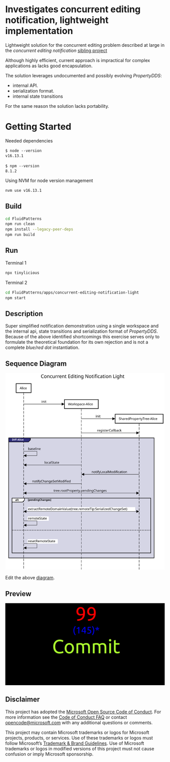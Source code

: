 # Investigates concurrent editing notification, lightweight implementation

Lightweight solution for the concurrent editing problem described at large in the _concurrent editing notification_ [sibling project](../concurrent-editing-notification/)

Although highly efficient, current approach is impractical for complex applications as lacks good encapsulation. 

The solution leverages undocumented and possibly evolving _PropertyDDS_:
- internal API. 
- serialization format.
- internal state transitions

For the same reason the solution lacks portability.

# Getting Started

Needed dependencies
```
$ node --version
v16.13.1

$ npm --version
8.1.2
```

Using NVM for node version management
```sh
nvm use v16.13.1
```
## Build

```sh
cd FluidPatterns
npm run clean
npm install --legacy-peer-deps
npm run build
```


## Run

Terminal 1

```sh
npx tinylicious
```

Terminal 2

```sh
cd FluidPatterns/apps/concurrent-editing-notification-light
npm start
```

## Description

Super simplified notification demonstration using a single workspace and the internal api, state transitions and serialization format of _PropertyDDS_. Because of the above identified shortcomings this exercise serves only to formulate the theoretical foundation for its own rejection and is not a complete _blue/red dot_ instantiation.

## Sequence Diagram

![sequence diagram](./img/sequence.svg)

Edit the above [diagram](https://sequencediagram.org/index.html#initialData=C4S2BsFMAIGEHsB2BjArgJ3ZRxoFEATMERAc2gDl5QAzEZAQ1CWgBkRSALYAKB4AcG6UMhCCc0AILh6kAUJFiGEgOrx0AawDOg5JAC002fOH0lEgMqchkAgAV08fpGEBPACpYDRvXz4+DAD4AKjVNHQY9Qxk9AC4SMD4w7V1vGKDgqxt7R2c3T0g02XjERJ5kiKiA-UCsrBynF2APL2jirFIQLWAXWAZwcAAjSI0eUkdUfmgAYgAmGlnIAHZB6AAREBoaKXSZgHdOMDlqwIDY4a1IGUQ5CtS2qNP02PB4RnALYCY5cvUUyKKegAPPo6rYHI18q0zohqJtXKw3v0ALLwIh0RjMRB+O4Ah5BGFwmiuWDWMiQCyQYCo9EgWw8AIg2rWeoQvLNAqAyCxYBeAB0jmobKarj5zkQRDIpOUpEgWj4-Vw4slpGl5PljJqYIa7JahXxsUgAA9eZFgAAlSAAW2okDW8CtDBIADV+qhIAAKXmFAXW23uMSxSnoED9EAAL1satllOAAEoGekamcsDaep9vjwrpdoInZMnnlhLha-emvj0sxLKwRc3wgA).

## Preview

![Blue Dot](./img/blue-dot.png)

## Disclaimer

This project has adopted the [Microsoft Open Source Code of Conduct](https://opensource.microsoft.com/codeofconduct/).
For more information see the [Code of Conduct FAQ](https://opensource.microsoft.com/codeofconduct/faq/) or contact
[opencode@microsoft.com](mailto:opencode@microsoft.com) with any additional questions or comments.

This project may contain Microsoft trademarks or logos for Microsoft projects, products, or services. Use of these
trademarks or logos must follow Microsoft’s [Trademark & Brand Guidelines](https://www.microsoft.com/trademarks). Use of
Microsoft trademarks or logos in modified versions of this project must not cause confusion or imply Microsoft
sponsorship.
